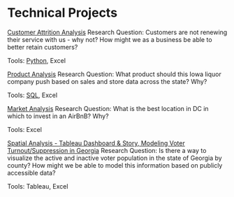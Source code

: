 # Technical Projects

[Customer Attrition Analysis](https://github.com/dkrasner-debug/technicalprojects/files/10329717/Customer.Attrition.-.Where.to.Focus.pdf)
Research Question: Customers are not renewing their service with us - why not? How might we as a business be able to better retain customers?

Tools: [Python](https://github.com/dkrasner-debug/technicalprojects/blob/9d5625b98a1e103113b08ba6e0ba5625cf31b5d1/CustomerAttrition_PreparatoryNotebook.ipynb), Excel


[Product Analysis](https://github.com/dkrasner-debug/technicalprojects/files/10329719/Krasner_IowaLiquorStores_Presentation.SQL.Excel.pdf)
Research Question: What product should this Iowa liquor company push based on sales and store data across the state? Why?

Tools: [SQL](https://bouncy-shoulder-4e3.notion.site/SQL-Project-Iowa-Liquor-Sales-GitHub-1fdc11634f1744a1810181f89d6113da), Excel


[Market Analysis](https://github.com/dkrasner-debug/technicalprojects/files/10329720/Krasner_AirBnB_Presentation.Excel.pdf)
Research Question: What is the best location in DC in which to invest in an AirBnB? Why?

Tools: Excel


[Spatial Analysis - Tableau Dashboard & Story, Modeling Voter Turnout/Suppression in Georgia](https://prod-useast-a.online.tableau.com/#/site/dkpersonal/workbooks/819610/views)
Research Question: Is there a way to visualize the active and inactive voter population in the state of Georgia by county? How might we be able to model this information based on publicly accessible data?

Tools: Tableau, Excel
